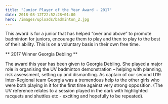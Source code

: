 ```yaml
---
title: "Junior Player of the Year Award - 2017"
date: 2018-08-12T22:52:28+01:00
hero: /images/uploads/badminton_2.jpg
---
```

This award is for a junior that has helped “over and above” to promote badminton for juniors, encourage them to play and then to play to the best of their ability. This is on a voluntary basis in their own free time.

** 2017 Winner Georgia Debling **

The award this year has been given to Georgia Debling. She played a major role in organising the UV badminton demonstration – helping with planning, risk assessment, setting up and dismantling. As captain of our second U19 Inter-Regional team Georgia was a tremendous help to the other girls who were both playing in it for the first time against very strong opposition.  (The UV reference relates to a session played in the dark with highlighted racquets and shuttles etc - exciting and hopefully to be repeated).
